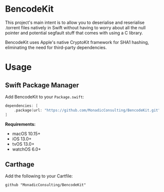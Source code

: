 # BencodeKit
This project's main intent is to allow you to deserialise and reserialise .torrent files natively in Swift without having to worry about all the null pointer and potential segfault stuff that comes with using a C library.

BencodeKit uses Apple's native CryptoKit framework for SHA1 hashing, eliminating the need for third-party dependencies.

# Usage

## Swift Package Manager

Add BencodeKit to your `Package.swift`:

```swift
dependencies: [
    .package(url: "https://github.com/MonadicConsulting/BencodeKit.git", from: "1.0.0")
]
```

**Requirements:**
- macOS 10.15+
- iOS 13.0+
- tvOS 13.0+
- watchOS 6.0+

## Carthage

Add the following to your Cartfile:
```
github "MonadicConsulting/BencodeKit"
```
